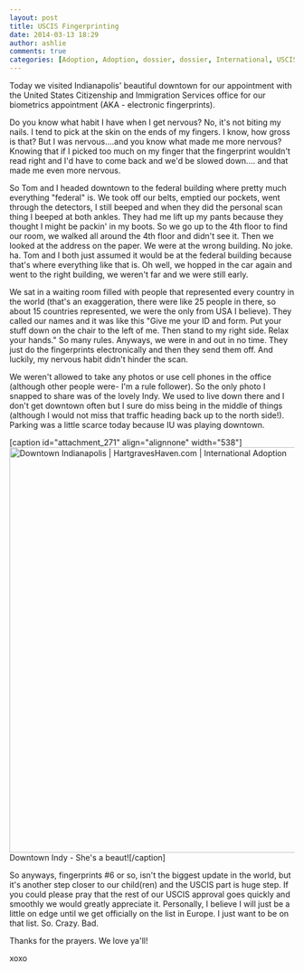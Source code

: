 ```yaml
---
layout: post
title: USCIS Fingerprinting
date: 2014-03-13 18:29
author: ashlie
comments: true
categories: [Adoption, Adoption, dossier, dossier, International, USCIS]
---
```

Today we visited Indianapolis' beautiful downtown for our appointment with the United States Citizenship and Immigration Services office for our biometrics appointment (AKA - electronic fingerprints).

Do you know what habit I have when I get nervous? No, it's not biting my nails. I tend to pick at the skin on the ends of my fingers. I know, how gross is that? But I was nervous....and you know what made me more nervous? Knowing that if I picked too much on my finger that the fingerprint wouldn't read right and I'd have to come back and we'd be slowed down.... and that made me even more nervous.

So Tom and I headed downtown to the federal building where pretty much everything "federal" is. We took off our belts, emptied our pockets, went through the detectors, I still beeped and when they did the personal scan thing I beeped at both ankles. They had me lift up my pants because they thought I might be packin' in my boots. So we go up to the 4th floor to find our room, we walked all around the 4th floor and didn't see it. Then we looked at the address on the paper. We were at the wrong building. No joke. ha. Tom and I both just assumed it would be at the federal building because that's where everything like that is. Oh well, we hopped in the car again and went to the right building, we weren't far and we were still early.

We sat in a waiting room filled with people that represented every country in the world (that's an exaggeration, there were like 25 people in there, so about 15 countries represented, we were the only from USA I believe). They called our names and it was like this "Give me your ID and form. Put your stuff down on the chair to the left of me. Then stand to my right side. Relax your hands." So many rules. Anyways, we were in and out in no time. They just do the fingerprints electronically and then they send them off. And luckily, my nervous habit didn't hinder the scan.

We weren't allowed to take any photos or use cell phones in the office (although other people were- I'm a rule follower). So the only photo I snapped to share was of the lovely Indy. We used to live down there and I don't get downtown often but I sure do miss being in the middle of things (although I would not miss that traffic heading back up to the north side!). Parking was a little scarce today because IU was playing downtown.

[caption id="attachment_271" align="alignnone" width="538"]<a href="http://hartgraveshaven.mkweddingstory.com/wp-content/uploads/2014/03/photo.jpg"><img class=" wp-image-271 " alt="Downtown Indianapolis | HartgravesHaven.com | International Adoption" src="http://hartgraveshaven.mkweddingstory.com/wp-content/uploads/2014/03/photo-e1394734897669-768x1024.jpg" width="538" height="717" /></a> Downtown Indy - She's a beaut![/caption]

So anyways, fingerprints #6 or so, isn't the biggest update in the world, but it's another step closer to our child(ren) and the USCIS part is huge step. If you could please pray that the rest of our USCIS approval goes quickly and smoothly we would greatly appreciate it. Personally, I believe I will just be a little on edge until we get officially on the list in Europe. I just want to be on that list. So. Crazy. Bad.

Thanks for the prayers. We love ya'll!

xoxo
